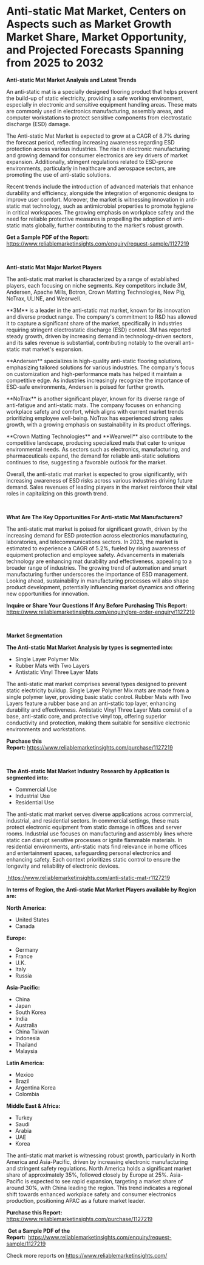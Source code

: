 <p><h1>Anti-static Mat Market, Centers on Aspects such as Market Growth Market Share, Market Opportunity, and Projected Forecasts Spanning from 2025 to 2032</h1></p><p><strong>Anti-static Mat Market Analysis and Latest Trends</strong></p>
<p><p>An anti-static mat is a specially designed flooring product that helps prevent the build-up of static electricity, providing a safe working environment, especially in electronic and sensitive equipment handling areas. These mats are commonly used in electronics manufacturing, assembly areas, and computer workstations to protect sensitive components from electrostatic discharge (ESD) damage.</p><p>The Anti-static Mat Market is expected to grow at a CAGR of 8.7% during the forecast period, reflecting increasing awareness regarding ESD protection across various industries. The rise in electronic manufacturing and growing demand for consumer electronics are key drivers of market expansion. Additionally, stringent regulations related to ESD-prone environments, particularly in healthcare and aerospace sectors, are promoting the use of anti-static solutions.</p><p>Recent trends include the introduction of advanced materials that enhance durability and efficiency, alongside the integration of ergonomic designs to improve user comfort. Moreover, the market is witnessing innovation in anti-static mat technology, such as antimicrobial properties to promote hygiene in critical workspaces. The growing emphasis on workplace safety and the need for reliable protective measures is propelling the adoption of anti-static mats globally, further contributing to the market's robust growth.</p></p>
<p><strong>Get a Sample PDF of the Report:&nbsp;</strong> <a href="https://www.reliablemarketinsights.com/enquiry/request-sample/1127219?utm_campaign=2117&utm_medium=2&utm_source=Github&utm_content=ia&utm_term=04042025&utm_id=anti-static-mat">https://www.reliablemarketinsights.com/enquiry/request-sample/1127219</a></p>
<p>&nbsp;</p>
<p><strong>Anti-static Mat Major Market Players</strong></p>
<p><p>The anti-static mat market is characterized by a range of established players, each focusing on niche segments. Key competitors include 3M, Andersen, Apache Mills, Botron, Crown Matting Technologies, New Pig, NoTrax, ULINE, and Wearwell.</p><p>**3M** is a leader in the anti-static mat market, known for its innovation and diverse product range. The company's commitment to R&D has allowed it to capture a significant share of the market, specifically in industries requiring stringent electrostatic discharge (ESD) control. 3M has reported steady growth, driven by increasing demand in technology-driven sectors, and its sales revenue is substantial, contributing notably to the overall anti-static mat market's expansion.</p><p>**Andersen** specializes in high-quality anti-static flooring solutions, emphasizing tailored solutions for various industries. The company's focus on customization and high-performance mats has helped it maintain a competitive edge. As industries increasingly recognize the importance of ESD-safe environments, Andersen is poised for further growth.</p><p>**NoTrax** is another significant player, known for its diverse range of anti-fatigue and anti-static mats. The company focuses on enhancing workplace safety and comfort, which aligns with current market trends prioritizing employee well-being. NoTrax has experienced strong sales growth, with a growing emphasis on sustainability in its product offerings.</p><p>**Crown Matting Technologies** and **Wearwell** also contribute to the competitive landscape, producing specialized mats that cater to unique environmental needs. As sectors such as electronics, manufacturing, and pharmaceuticals expand, the demand for reliable anti-static solutions continues to rise, suggesting a favorable outlook for the market.</p><p>Overall, the anti-static mat market is expected to grow significantly, with increasing awareness of ESD risks across various industries driving future demand. Sales revenues of leading players in the market reinforce their vital roles in capitalizing on this growth trend.</p></p>
<p>&nbsp;</p>
<p><strong>What Are The Key Opportunities For Anti-static Mat Manufacturers?</strong></p>
<p><p>The anti-static mat market is poised for significant growth, driven by the increasing demand for ESD protection across electronics manufacturing, laboratories, and telecommunications sectors. In 2023, the market is estimated to experience a CAGR of 5.2%, fueled by rising awareness of equipment protection and employee safety. Advancements in materials technology are enhancing mat durability and effectiveness, appealing to a broader range of industries. The growing trend of automation and smart manufacturing further underscores the importance of ESD management. Looking ahead, sustainability in manufacturing processes will also shape product development, potentially influencing market dynamics and offering new opportunities for innovation.</p></p>
<p><strong>Inquire or Share Your Questions If Any Before Purchasing This Report:</strong> <a href="https://www.reliablemarketinsights.com/enquiry/pre-order-enquiry/1127219?utm_campaign=2117&utm_medium=2&utm_source=Github&utm_content=ia&utm_term=04042025&utm_id=anti-static-mat">https://www.reliablemarketinsights.com/enquiry/pre-order-enquiry/1127219</a></p>
<p>&nbsp;</p>
<p><strong>Market Segmentation</strong></p>
<p><strong>The Anti-static Mat Market Analysis by types is segmented into:</strong></p>
<p><ul><li>Single Layer Polymer Mix</li><li>Rubber Mats with Two Layers</li><li>Antistatic Vinyl Three Layer Mats</li></ul></p>
<p><p>The anti-static mat market comprises several types designed to prevent static electricity buildup. Single Layer Polymer Mix mats are made from a single polymer layer, providing basic static control. Rubber Mats with Two Layers feature a rubber base and an anti-static top layer, enhancing durability and effectiveness. Antistatic Vinyl Three Layer Mats consist of a base, anti-static core, and protective vinyl top, offering superior conductivity and protection, making them suitable for sensitive electronic environments and workstations.</p></p>
<p><strong>Purchase this Report:&nbsp;</strong><a href="https://www.reliablemarketinsights.com/purchase/1127219?utm_campaign=2117&utm_medium=2&utm_source=Github&utm_content=ia&utm_term=04042025&utm_id=anti-static-mat">https://www.reliablemarketinsights.com/purchase/1127219</a></p>
<p>&nbsp;</p>
<p><strong>The Anti-static Mat Market Industry Research by Application is segmented into:</strong></p>
<p><ul><li>Commercial Use</li><li>Industrial Use</li><li>Residential Use</li></ul></p>
<p><p>The anti-static mat market serves diverse applications across commercial, industrial, and residential sectors. In commercial settings, these mats protect electronic equipment from static damage in offices and server rooms. Industrial use focuses on manufacturing and assembly lines where static can disrupt sensitive processes or ignite flammable materials. In residential environments, anti-static mats find relevance in home offices and entertainment spaces, safeguarding personal electronics and enhancing safety. Each context prioritizes static control to ensure the longevity and reliability of electronic devices.</p></p>
<p><a href="https://www.reliablemarketinsights.com/anti-static-mat-r1127219?utm_campaign=2117&utm_medium=2&utm_source=Github&utm_content=ia&utm_term=04042025&utm_id=anti-static-mat">&nbsp;https://www.reliablemarketinsights.com/anti-static-mat-r1127219</a></p>
<p><strong>In terms of Region, the Anti-static Mat Market Players available by Region are:</strong></p>
<p>
    <p> <strong> North America: </strong>
        <ul>
            <li>United States</li>
            <li>Canada</li>
        </ul>
        </p> 
    <p> <strong> Europe: </strong>
        <ul>
            <li>Germany</li>
            <li>France</li>
            <li>U.K.</li>
            <li>Italy</li>
            <li>Russia</li>
        </ul>
        </p> 
    <p> <strong> Asia-Pacific: </strong>
        <ul>
            <li>China</li>
            <li>Japan</li>
            <li>South Korea</li>
            <li>India</li>
            <li>Australia</li>
            <li>China Taiwan</li>
            <li>Indonesia</li>
            <li>Thailand</li>
            <li>Malaysia</li>
        </ul>
        </p> 
    <p> <strong> Latin America: </strong>
        <ul>
            <li>Mexico</li>
            <li>Brazil</li>
            <li>Argentina Korea</li>
            <li>Colombia</li>
        </ul>
        </p> 
    <p> <strong> Middle East & Africa: </strong>
        <ul>
            <li>Turkey</li>
            <li>Saudi</li>
            <li>Arabia</li>
            <li>UAE</li>
            <li>Korea</li>
        </ul>
    </p>
    </p>
<p><p>The anti-static mat market is witnessing robust growth, particularly in North America and Asia-Pacific, driven by increasing electronic manufacturing and stringent safety regulations. North America holds a significant market share of approximately 35%, followed closely by Europe at 25%. Asia-Pacific is expected to see rapid expansion, targeting a market share of around 30%, with China leading the region. This trend indicates a regional shift towards enhanced workplace safety and consumer electronics production, positioning APAC as a future market leader.</p></p>
<p><strong>Purchase this Report: </strong><a href="https://www.reliablemarketinsights.com/purchase/1127219?utm_campaign=2117&utm_medium=2&utm_source=Github&utm_content=ia&utm_term=04042025&utm_id=anti-static-mat">https://www.reliablemarketinsights.com/purchase/1127219</a></p>
<p>&nbsp;<strong>Get a Sample PDF of the Report:&nbsp;&nbsp;</strong><a href="https://www.reliablemarketinsights.com/enquiry/request-sample/1127219?utm_campaign=2117&utm_medium=2&utm_source=Github&utm_content=ia&utm_term=04042025&utm_id=anti-static-mat">https://www.reliablemarketinsights.com/enquiry/request-sample/1127219</a></p>
<p><strong></strong></p>
<p>Check more reports on <a href="https://www.reliablemarketinsights.com/?utm_campaign=2117&utm_medium=2&utm_source=Github&utm_content=ia&utm_term=04042025&utm_id=anti-static-mat">https://www.reliablemarketinsights.com/</a></p>